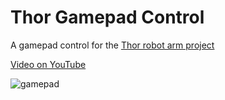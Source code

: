 # Thor Gamepad Control

A gamepad control for the [Thor robot arm project](https://github.com/AngelLM/Thor)

[Video on YouTube](https://www.youtube.com/shorts/HEFfeueuajU)

![gamepad](gamepad.jpg)
